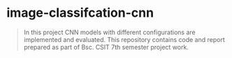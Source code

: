 # image-classifcation-cnn
> In this project CNN models with different configurations are implemented and evaluated. This repository contains code and report prepared as part of Bsc. CSIT 7th semester project work.
